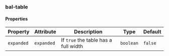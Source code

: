 ### bal-table


#### Properties

| Property   | Attribute  | Description                          | Type      | Default |
| ---------- | ---------- | ------------------------------------ | --------- | ------- |
| `expanded` | `expanded` | If `true` the table has a full width | `boolean` | `false` |

